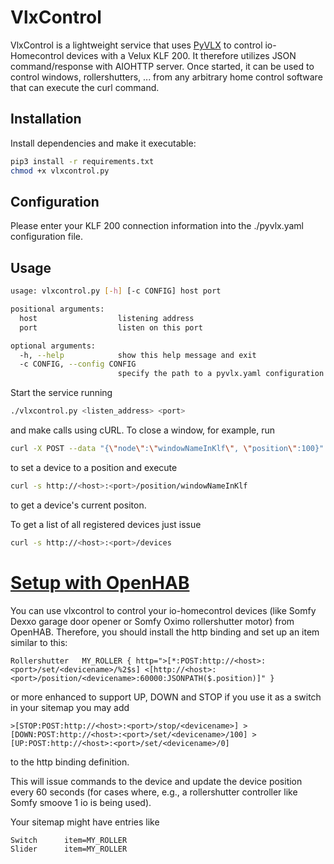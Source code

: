 # VlxControl
VlxControl is a lightweight service that uses [PyVLX](https://github.com/Julius2342/pyvlx) to control io-Homecontrol devices with a Velux KLF 200. It therefore utilizes JSON command/response with AIOHTTP server. Once started, it can be used to control windows, rollershutters, ... from any arbitrary home control software that can execute the curl command.

Installation
------------
Install dependencies and make it executable:

```bash
pip3 install -r requirements.txt
chmod +x vlxcontrol.py
```

Configuration
-------------
Please enter your KLF 200 connection information into the ./pyvlx.yaml configuration file.

Usage
----
```bash
usage: vlxcontrol.py [-h] [-c CONFIG] host port

positional arguments:
  host                  listening address
  port                  listen on this port

optional arguments:
  -h, --help            show this help message and exit
  -c CONFIG, --config CONFIG
                        specify the path to a pyvlx.yaml configuration file
```

Start the service running
```bash
./vlxcontrol.py <listen_address> <port>
```

and make calls using cURL. To close a window, for example, run

```bash
curl -X POST --data "{\"node\":\"windowNameInKlf\", \"position\":100}" --header "Content-Type: application/json" http://<host>:<port>/set
```

to set a device to a position and execute

```bash
curl -s http://<host>:<port>/position/windowNameInKlf
```

to get a device's current positon.

To get a list of all registered devices just issue

```bash
curl -s http://<host>:<port>/devices
```

[Setup with OpenHAB](#openhab)
==================

You can use vlxcontrol to control your io-homecontrol devices (like Somfy Dexxo garage door opener or Somfy Oximo rollershutter motor) from OpenHAB. Therefore, you should install the http binding and set up an item similar to this:

```
Rollershutter   MY_ROLLER { http=">[*:POST:http://<host>:<port>/set/<devicename>/%2$s] <[http://<host>:<port>/position/<devicename>:60000:JSONPATH($.position)]" }
```

or more enhanced to support UP, DOWN and STOP if you use it as a switch in your sitemap you may add

```
>[STOP:POST:http://<host>:<port>/stop/<devicename>] >[DOWN:POST:http://<host>:<port>/set/<devicename>/100] >[UP:POST:http://<host>:<port>/set/<devicename>/0] 
```

to the http binding definition.

This will issue commands to the device and update the device position every 60 seconds (for cases where, e.g., a rollershutter controller like Somfy smoove 1 io is being used).

Your sitemap might have entries like

```
Switch		item=MY_ROLLER
Slider		item=MY_ROLLER
```
